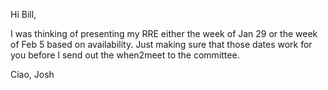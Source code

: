 Hi Bill,

I was thinking of presenting my RRE either the week of Jan 29 or the week of Feb 5 based on availability. Just making sure that those dates work for you before I send out the when2meet to the committee.

Ciao,
Josh
